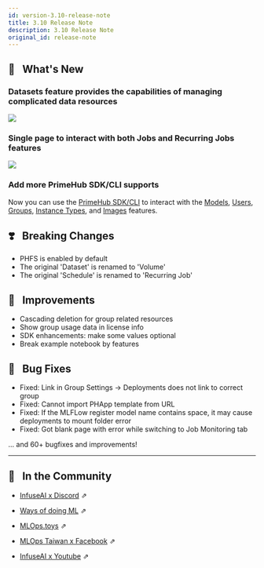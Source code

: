 ```yaml
---
id: version-3.10-release-note
title: 3.10 Release Note
description: 3.10 Release Note
original_id: release-note
---
```


## 🌟 &NonBreakingSpace; What's New

### Datasets feature provides the capabilities of managing complicated data resources

![](assets/datasets-list.png)

### Single page to interact with both Jobs and Recurring Jobs features

![](assets/jsub_list.png)

### Add more PrimeHub SDK/CLI supports

Now you can use the [PrimeHub SDK/CLI](https://github.com/InfuseAI/primehub-python-sdk) to interact with the [Models](model-management), [Users](guide_manual/admin-user), [Groups](guide_manual/admin-group), [Instance Types](guide_manual/admin-instancetype), and [Images](guide_manual/admin-image) features.

## ❣️ &NonBreakingSpace; Breaking Changes

+ PHFS is enabled by default
+ The original 'Dataset' is renamed to 'Volume'
+ The original 'Schedule' is renamed to 'Recurring Job'

## 🚀 &NonBreakingSpace; Improvements

+ Cascading deletion for group related resources
+ Show group usage data in license info
+ SDK enhancements: make some values optional 
+ Break example notebook by features

## 🧰 &NonBreakingSpace; Bug Fixes

+ Fixed: Link in Group Settings -> Deployments does not link to correct group
+ Fixed: Cannot import PHApp template from URL
+ Fixed: If the MLFLow register model name contains space, it may cause deployments to mount folder error
+ Fixed: Got blank page with error while switching to Job Monitoring tab

... and 60+ bugfixes and improvements!

---

## 🎪 &NonBreakingSpace; In the Community

+ [InfuseAI x Discord](https://discord.gg/CrAxQznedH) &neArr;

+ [Ways of doing ML](https://waysof.ml) &neArr;

+ [MLOps.toys](https://mlops.toys/) &neArr;

+ [MLOps Taiwan x Facebook](https://www.facebook.com/groups/mlopstw/) &neArr;

+ [InfuseAI x Youtube](https://www.youtube.com/channel/UCbbRUfqKPWfZxZY62Pian-g) &neArr;
